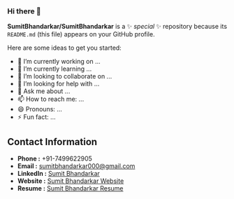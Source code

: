 ### Hi there 👋


**SumitBhandarkar/SumitBhandarkar** is a ✨ _special_ ✨ repository because its `README.md` (this file) appears on your GitHub profile.

Here are some ideas to get you started:

- 🔭 I’m currently working on ...
- 🌱 I’m currently learning ...
- 👯 I’m looking to collaborate on ...
- 🤔 I’m looking for help with ...
- 💬 Ask me about ...
- 📫 How to reach me: ...
- 😄 Pronouns: ...
- ⚡ Fun fact: ...
<h2>Contact Information</h2>
    <ul>
        <li><strong>Phone    :</strong> +91-7499622905</li>
        <li><strong>Email    :</strong> <a href="mailto:sumitbhandarkar000@gmail.com">sumitbhandarkar000@gmail.com</a></li>
        <li><strong>LinkedIn :</strong> <a href="https://www.linkedin.com/in/sumit-bhandarkar-24a452193/">Sumit Bhandarkar</a></li>
        <li><strong>Website  :</strong> <a href="http://yourwebsite.com">Sumit Bhandarkar Website</a></li>
        <li><strong>Resume   :</strong> <a href="http://yourresumelink.com">Sumit Bhandarkar Resume</a></li>
    </ul>
